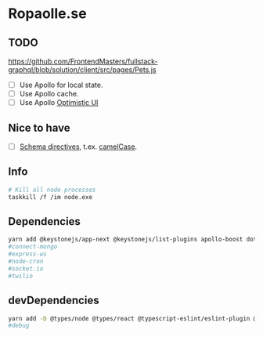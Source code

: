 # Ropaolle.se

## TODO

https://github.com/FrontendMasters/fullstack-graphql/blob/solution/client/src/pages/Pets.js

- [ ] Use Apollo for local state.
- [ ] Use Apollo cache.
- [ ] Use Apollo [Optimistic UI](https://www.apollographql.com/docs/react/performance/optimistic-ui/)

## Nice to have

- [ ] [Schema directives](https://www.apollographql.com/docs/graphql-tools/schema-directives/), t.ex. [camelCase](https://github.com/Saeris/graphql-directives).

## Info

```sh
# Kill all node processes
taskkill /f /im node.exe
```

## Dependencies

```sh
yarn add @keystonejs/app-next @keystonejs/list-plugins apollo-boost dotenv express-session graphql isomorphic-unfetch mailgun-js react react-apollo react-bootstrap react-dom react-js-pagination react-toast-notifications date-fns formik react-select yup date-fns-timezone
#connect-mongo
#express-ws
#node-cron
#socket.io
#twilio

```

## devDependencies

```sh
yarn add -D @types/node @types/react @typescript-eslint/eslint-plugin @typescript-eslint/parser eslint eslint-config-prettier eslint-config-standard eslint-plugin-import eslint-plugin-node eslint-plugin-prettier eslint-plugin-promise eslint-plugin-react eslint-plugin-standard prettier typescript @types/react-js-pagination @types/react-select @types/react-toast-notifications @types/yup
#debug
```
